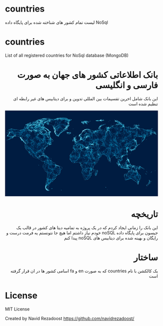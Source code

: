 # countries
لیست تمام کشور های شناخته شده برای پایگاه داده NoSql


# countries
List of all registered countries for NoSql database (MongoDB)

<div dir="rtl">
  
# بانک اطلاعاتی کشور های جهان به صورت فارسی و انگلیسی

این بانک شامل اخرین تقسیمات بین المللی تدوین و برای دیتابیس های غیر رابطه ای تنظیم شده است

![Divisions of Iran](/images/istockphoto-1278951186-170667a.jpg)
    
    
# تاریخچه
این بانک را زمانی ایجاد کردم که در یک پروژه به تمامیه دیتا های کشور در قالب یک جیسون برای پایگاه داده noSQL 
خودم نیاز داشتم اما هیچ جا نتونستم یه فرمت درست و رایگان و بهینه شده برای دیتابیس های noSQL پیدا کنم
    


# ساختار
یک کالکشن با نام countries که به صورت en و fa اسامی کشور ها در ان قرار گرفته است



</div>

# License
MIT License

Created by Navid Rezadoost https://github.com/navidrezadoost/

